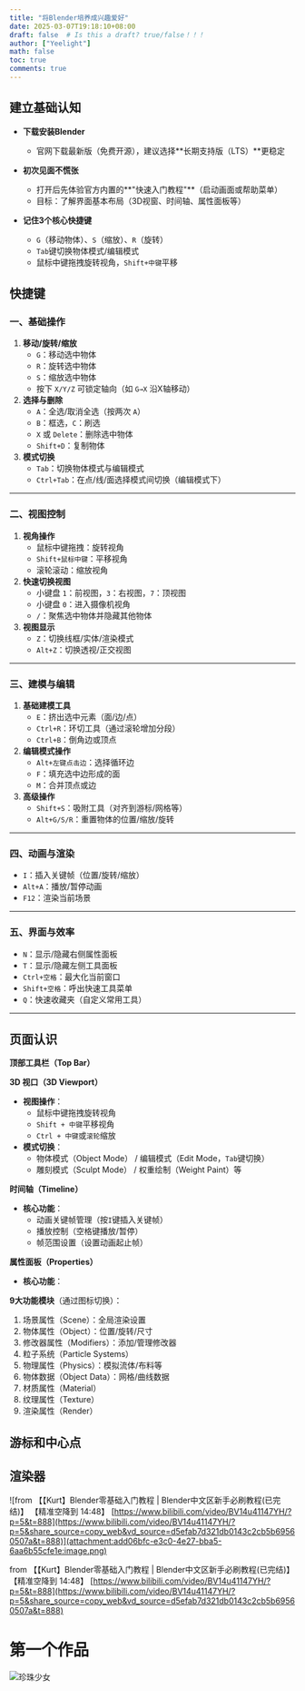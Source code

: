 ```yaml
---
title: "将Blender培养成兴趣爱好"
date: 2025-03-07T19:18:10+08:00
draft: false  # Is this a draft? true/false！！！
author: ["Yeelight"]
math: false
toc: true
comments: true
---
```


## **建立基础认知**

- **下载安装Blender**
  - 官网下载最新版（免费开源），建议选择**长期支持版（LTS）**更稳定
  <!--more-->
- **初次见面不慌张**
  - 打开后先体验官方内置的**"快速入门教程"**（启动画面或帮助菜单）
  - 目标：了解界面基本布局（3D视窗、时间轴、属性面板等）

- **记住3个核心快捷键**
  - `G`（移动物体）、`S`（缩放）、`R`（旋转）
  - `Tab`键切换物体模式/编辑模式
  - 鼠标中键拖拽旋转视角，`Shift+中键`平移

## 快捷键

### **一、基础操作**

1. **移动/旋转/缩放**
    - `G`：移动选中物体
    - `R`：旋转选中物体
    - `S`：缩放选中物体
    - 按下 `X/Y/Z` 可锁定轴向（如 `G→X` 沿X轴移动）
2. **选择与删除**
    - `A`：全选/取消全选（按两次 `A`）
    - `B`：框选，`C`：刷选
    - `X` 或 `Delete`：删除选中物体
    - `Shift+D`：复制物体
3. **模式切换**
    - `Tab`：切换物体模式与编辑模式
    - `Ctrl+Tab`：在点/线/面选择模式间切换（编辑模式下）

---

### **二、视图控制**

1. **视角操作**
    - 鼠标中键拖拽：旋转视角
    - `Shift+鼠标中键`：平移视角
    - 滚轮滚动：缩放视角
2. **快速切换视图**
    - 小键盘 `1`：前视图，`3`：右视图，`7`：顶视图
    - 小键盘 `0`：进入摄像机视角
    - `/`：聚焦选中物体并隐藏其他物体
3. **视图显示**
    - `Z`：切换线框/实体/渲染模式
    - `Alt+Z`：切换透视/正交视图

---

### **三、建模与编辑**

1. **基础建模工具**
    - `E`：挤出选中元素（面/边/点）
    - `Ctrl+R`：环切工具（通过滚轮增加分段）
    - `Ctrl+B`：倒角边或顶点
2. **编辑模式操作**
    - `Alt+左键点击边`：选择循环边
    - `F`：填充选中边形成的面
    - `M`：合并顶点或边
3. **高级操作**
    - `Shift+S`：吸附工具（对齐到游标/网格等）
    - `Alt+G/S/R`：重置物体的位置/缩放/旋转

---

### **四、动画与渲染**

- `I`：插入关键帧（位置/旋转/缩放）
- `Alt+A`：播放/暂停动画
- `F12`：渲染当前场景

---

### **五、界面与效率**

- `N`：显示/隐藏右侧属性面板
- `T`：显示/隐藏左侧工具面板
- `Ctrl+空格`：最大化当前窗口
- `Shift+空格`：呼出快速工具菜单
- `Q`：快速收藏夹（自定义常用工具）

---

## 页面认识

**顶部工具栏（Top Bar）**

**3D 视口（3D Viewport）**

- **视图操作**：
  - 鼠标中键拖拽旋转视角
  - `Shift + 中键`平移视角
  - `Ctrl + 中键`或`滚轮`缩放
- **模式切换**：
  - 物体模式（Object Mode） / 编辑模式（Edit Mode，`Tab`键切换）
  - 雕刻模式（Sculpt Mode） / 权重绘制（Weight Paint）等

**时间轴（Timeline）**

- **核心功能**：
  - 动画关键帧管理（按`I`键插入关键帧）
  - 播放控制（空格键播放/暂停）
  - 帧范围设置（设置动画起止帧）

**属性面板（Properties）**

- **核心功能**：

**9大功能模块**（通过图标切换）：

1. 场景属性（Scene）：全局渲染设置
2. 物体属性（Object）：位置/旋转/尺寸
3. 修改器属性（Modifiers）：添加/管理修改器
4. 粒子系统（Particle Systems）
5. 物理属性（Physics）：模拟流体/布料等
6. 物体数据（Object Data）：网格/曲线数据
7. 材质属性（Material）
8. 纹理属性（Texture）
9. 渲染属性（Render）

## 游标和中心点

## 渲染器

![from 【【Kurt】Blender零基础入门教程 | Blender中文区新手必刷教程(已完结)】 【精准空降到 14:48】 [https://www.bilibili.com/video/BV14u41147YH/?p=5&t=888](https://www.bilibili.com/video/BV14u41147YH/?p=5&share_source=copy_web&vd_source=d5efab7d321db0143c2cb5b69560507a&t=888)](attachment:add06bfc-e3c0-4e27-bba5-6aa6b55cfe1e:image.png)

from 【【Kurt】Blender零基础入门教程 | Blender中文区新手必刷教程(已完结)】 【精准空降到 14:48】 [https://www.bilibili.com/video/BV14u41147YH/?p=5&t=888](https://www.bilibili.com/video/BV14u41147YH/?p=5&share_source=copy_web&vd_source=d5efab7d321db0143c2cb5b69560507a&t=888)

# 第一个作品

![珍珠少女](https://s2.loli.net/2025/03/07/bFjAyNwX75s462d.png)
